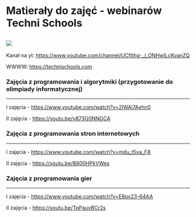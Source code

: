 # Matierały do zajęć - webinarów Techni Schools
![](https://technischools.com/static/media/logots.png)
-------------
Kanał na yt: https://www.youtube.com/channel/UCfIthg-_i_ONHwlLcKvanZQ

WWWW: https://technischools.com

### Zajęcia z programowania i algorytmiki (przygotowanie do olimpiady informatycznej)
-------------
I zajęcia - https://www.youtube.com/watch?v=2IWAi7Aehn0

II zajęcia - https://youtu.be/v873G0NNGCA

### Zajęcia z programowania stron internetowych
-------------
I zajęcia - https://www.youtube.com/watch?v=mdu_t5ya_F8

II zajęcia - https://youtu.be/B800HPkVWes

### Zajęcia z programowania gier
-------------
I zajęcia - https://www.youtube.com/watch?v=E8px23-64AA

II zajęcia - https://youtu.be/TpPauvBCr2s
